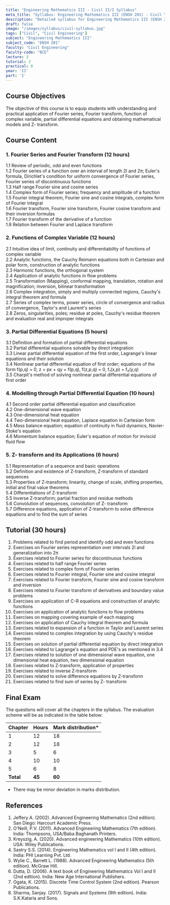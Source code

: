 ```yaml
---
title: "Engineering Mathematics III - Civil II/I Syllabus"
meta_title: "Syllabus: Engineering Mathematics III (ENSH 201) - Civil Year 2 Part 1 | IOE Notes"
description: "Detailed syllabus for Engineering Mathematics III (ENSH 201), a second year, first part subject in the IOE Civil Engineering program."
draft: false
image: "/images/syllabus/civil-syllabus.jpg"
tags: ["Civil", "Civil Engineering"]
subject: "Engineering Mathematics III"
subject_code: "ENSH 201"
faculty: "Civil Engineering"
faculty-code: "BCE"
lecture: 3
tutorial: 2
practical: 0
year: 'II'
part: 'I'
---
```


## Course Objectives

The objective of this course is to equip students with understanding and practical application of Fourier series, Fourier transform, function of complex variable, partial differential equations and obtaining mathematical models and Z- transform.

## Course Content

### 1. Fourier Series and Fourier Transform (12 hours)
1.1 Review of periodic, odd and even functions  
1.2 Fourier series of a function over an interval of length 2l and 2π; Euler's formula, Dirichlet's condition for uniform convergence of Fourier series, Fourier series of discontinuous functions  
1.3 Half range Fourier sine and cosine series  
1.4 Complex form of Fourier series; frequency and amplitude of a function  
1.5 Fourier integral theorem, Fourier sine and cosine integrals, complex form of Fourier integral  
1.6 Fourier transform, Fourier sine transform, Fourier cosine transform and their inversion formulas  
1.7 Fourier transform of the derivative of a function  
1.8 Relation between Fourier and Laplace transform

### 2. Functions of Complex Variable (12 hours)
2.1 Intuitive idea of limit, continuity and differentiability of functions of complex variable  
2.2 Analytic functions, the Cauchy Reimann equations both in Cartesian and polar form, construction of analytic functions  
2.3 Harmonic functions, the orthogonal system  
2.4 Application of analytic functions in flow problems  
2.5 Transformation (Mapping), conformal mapping, translation, rotation and magnification; inversion, bilinear transformation  
2.6 Complex integration, simply and multiply connected regions, Cauchy's integral theorem and formula  
2.7 Series of complex terms, power series, circle of convergence and radius of convergence, Taylor's and Laurent's series  
2.8 Zeros, singularities, poles; residue at poles, Cauchy's residue theorem and evaluation real and improper integrals

### 3. Partial Differential Equations (5 hours)
3.1 Definition and formation of partial differential equations  
3.2 Partial differential equations solvable by direct integration  
3.3 Linear partial differential equation of the first order, Lagrange's linear equations and their solution  
3.4 Nonlinear partial differential equation of first order; equations of the form f(p,q) = 0, z = px + qy + f(p,q), f(z,p,q) = 0, f₁(x,p) = f₂(y,q)  
3.5 Charpit's method of solving nonlinear partial differential equations of first order

### 4. Modelling through Partial Differential Equation (10 hours)
4.1 Second order partial differential equation and classification  
4.2 One-dimensional wave equation  
4.3 One-dimensional heat equation  
4.4 Two-dimensional heat equation, Laplace equation in Cartesian form  
4.5 Mass balance equation; equation of continuity in fluid dynamics, Navier-Stoke's equation  
4.6 Momentum balance equation; Euler's equation of motion for inviscid fluid flow

### 5. Z- transform and its Applications (6 hours)
5.1 Representation of a sequence and basic operations  
5.2 Definition and existence of Z-transform, Z-transform of standard sequences  
5.3 Properties of Z-transform; linearity, change of scale, shifting properties, initial and final value theorems  
5.4 Differentiations of Z-transform  
5.5 Inverse Z-transform; partial fraction and residue methods  
5.6 Convolution of sequences, convolution of Z- transform  
5.7 Difference equations, application of Z-transform to solve difference equations and to find the sum of series

## Tutorial (30 hours)
1. Problems related to find period and identify odd and even functions  
2. Exercises on Fourier series representation over intervals 2l and generalization into 2π  
3. Exercises related to Fourier series for discontinuous functions  
4. Exercises related to half range Fourier series  
5. Exercises related to complex form of Fourier series  
6. Exercises related to Fourier integral, Fourier sine and cosine integral  
7. Exercises related to Fourier transform, Fourier sine and cosine transform and inversion  
8. Exercises related to Fourier transform of derivatives and boundary value problems  
9. Exercises on application of C-R equations and construction of analytic functions  
10. Exercises on application of analytic functions to flow problems  
11. Exercises on mapping covering example of each mapping  
12. Exercises on application of Cauchy integral theorem and formula  
13. Exercises related to expansion of a function in Taylor and Laurent series  
14. Exercises related to complex integration by using Cauchy's residue theorem  
15. Exercises on solution of partial differential equation by direct integration  
16. Exercises related to Lagrange's equation and PDE's as mentioned in 3.4  
17. Exercises related to solution of one dimensional wave equation, one dimensional heat equation, two dimensional equation  
18. Exercises related to Z-transform, application of properties  
19. Exercises related to inverse Z-transform  
20. Exercises related to solve difference equations by Z-transform  
21. Exercises related to find sum of series by Z- transform

## Final Exam
The questions will cover all the chapters in the syllabus. The evaluation scheme will be as indicated in the table below:

| Chapter | Hours | Mark distribution* |
|---------|-------|-------------------|
| 1 | 12 | 18 |
| 2 | 12 | 18 |
| 3 | 5 | 6 |
| 4 | 10 | 10 |
| 5 | 6 | 8 |
| **Total** | **45** | **60** |

* There may be minor deviation in marks distribution.

## References
1. Jeffery A. (2002). Advanced Engineering Mathematics (2nd edition). San Diego: Harcourt Academic Press.
2. O'Neill, P.V. (2011). Advanced Engineering Mathematics (7th edition). India: Thompsons, USA/Baba Baghanath Printers.
3. Kreyszig, A. (2020). Advanced engineering Mathematics (10th edition). USA: Wiley Publications.
4. Sastry S.S. (2014). Engineering Mathematics vol I and II (4th edition). India: PHI Learning Pvt. Ltd.
5. Wylie C., Barrett L. (1988). Advanced Engineering Mathematics (5th edition). McGraw Hill.
6. Dutta, D. (2006). A text book of Engineering Mathematics Vol I and II (2nd edition). India: New Age International Publishers.
7. Ogata, K. (2015). Discrete Time Control System (2nd edition). Pearson Publications.
8. Sharma, Sanjay. (2017). Signals and Systems (9th edition). India: S.K.Kataria and Sons.